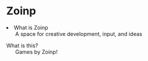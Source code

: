 <h1>Zoinp</h1>
<li>
What is Zoinp
<ul>A space for creative development, input, and ideas</ul>
What is this?
<ul>
Games by Zoinp!
</ul></li>
